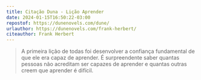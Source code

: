 ```yaml
---
title: Citação Duna - Lição Aprender
date: 2024-01-15T16:50:22-03:00
repostof: https://dunenovels.com/dune/
urlauthor: https://dunenovels.com/frank-herbert/
citeauthor: Frank Herbert
---
```


> A primeira lição de todas foi desenvolver a confiança fundamental de que ele era capaz de aprender. É surpreendente saber quantas pessoas não acreditam ser capazes de aprender e quantas outras creem que aprender é difícil.
